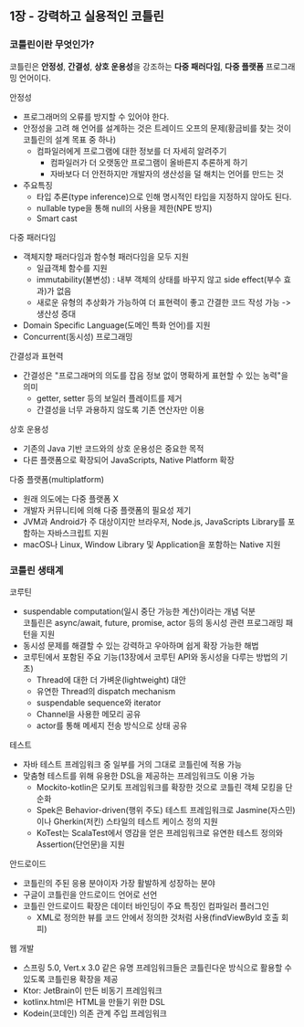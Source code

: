 ## 1장 - 강력하고 실용적인 코틀린
### 코틀린이란 무엇인가?
코틀린은 **안정성**, **간결성**, **상호 운용성**을 강조하는 **다중 패러다임**, **다중 플랫폼** 프로그래밍 언어이다.

안정성
- 프로그래머의 오류를 방지할 수 있어야 한다.
- 안정성을 고려 해 언어를 설계하는 것은 트레이드 오프의 문제(황금비를 찾는 것이 코틀린의 설계 목표 중 하나)
    - 컴파일러에게 프로그램에 대한 정보를 더 자세히 알려주기
        - 컴파일러가 더 오랫동안 프로그램이 올바른지 추론하게 하기
        - 자바보다 더 안전하지만 개발자의 생산성을 덜 해치는 언어를 만드는 것
- 주요특징
    - 타입 추론(type inference)으로 인해 명시적인 타입을 지정하지 않아도 된다.
    - nullable type을 통해 null의 사용을 제한(NPE 방지)
    - Smart cast


다중 패러다임
- 객체지향 패러다임과 함수형 패러다임을 모두 지원
    - 일급객체 함수를 지원
    - immutability(불변성) : 내부 객체의 상태를 바꾸지 않고 side effect(부수 효과)가 없음
    - 새로운 유형의 추상화가 가능하여 더 표현력이 좋고 간결한 코드 작성 가능 -> 생산성 증대
- Domain Specific Language(도메인 특화 언어)를 지원
- Concurrent(동시성) 프로그래밍


간결성과 표현력
- 간결성은 "프로그래머의 의도를 잡음 정보 없이 명확하게 표현할 수 있는 농력"을 의미
    - getter, setter 등의 보일러 플레이트를 제거
    - 간결성을 너무 과용하지 않도록 기존 연산자만 이용


상호 운용성
- 기존의 Java 기반 코드와의 상호 운용성은 중요한 목적
- 다른 플랫폼으로 확장되어 JavaScripts, Native Platform 확장


다중 플랫폼(multiplatform)
- 원래 의도에는 다중 플랫폼 X
- 개발자 커뮤니티에 의해 다중 플랫폼의 필요성 제기
- JVM과 Android가 주 대상이지만 브라우저, Node.js, JavaScripts Library를 포함하는 자바스크립트 지원
- macOS나 Linux, Window Library 및 Application을 포함하는 Native 지원


### 코틀린 생태계

코루틴
- suspendable computation(일시 중단 가능한 계산)이라는 개념 덕분</br>코틀린은 async/await, future, promise, actor 등의 동시성 관련 프로그래밍 패턴을 지원
- 동시성 문제를 해결할 수 있는 강력하고 우아하며 쉽게 확장 가능한 해법
- 코루틴에서 포함된 주요 기능(13장에서 코루틴 API와 동시성을 다루는 방법의 기초)
    - Thread에 대한 더 가벼운(lightweight) 대안
    - 유연한 Thread의 dispatch mechanism
    - suspendable sequence와 iterator
    - Channel을 사용한 메모리 공유
    - actor를 통해 메세지 전송 방식으로 상태 공유


테스트
- 자바 테스트 프레임워크 중 일부를 거의 그대로 코틀린에 적용 가능
- 맞춤형 테스트를 위해 유용한 DSL을 제공하는 프레임워크도 이용 가능
    - Mockito-kotlin은 모키토 프레임워크를 확장한 것으로 코틀린 객체 모킹을 단순화
    - Spek은 Behavior-driven(행위 주도) 테스트 프레임워크로 Jasmine(자스민)이나 Gherkin(저킨) 스타일의 테스트 케이스 정의 지원
    - KoTest는 ScalaTest에서 영감을 얻은 프레임워크로 유연한 테스트 정의와 Assertion(단언문)을 지원


안드로이드
- 코틀린의 주된 응용 분야이자 가장 활발하게 성장하는 분야
- 구글이 코틀린을 안드로이드 언어로 선언
- 코틀린 안드로이드 확장은 데이터 바인딩이 주요 특징인 컴파일러 플러그인
    - XML로 정의한 뷰를 코드 안에서 정의한 것처럼 사용(findViewById 호출 회피)


웹 개발
- 스프링 5.0, Vert.x 3.0 같은 유명 프레임워크들은 코틀린다운 방식으로 활용할 수 있도록 코틀린용 확장을 제공
- Ktor: JetBrain이 만든 비동기 프레임워크
- kotlinx.html은 HTML을 만들기 위한 DSL
- Kodein(코데인) 의존 관계 주입 프레임워크

